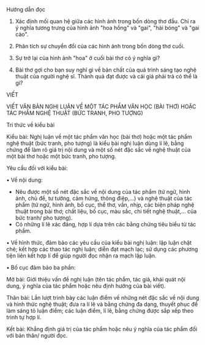 Hướng dẫn đọc

1. Xác định mối quan hệ giữa các hình ảnh trong bốn dòng thơ đầu. Chỉ ra ý nghĩa tương trưng của hình ảnh "hoa hồng" và "gai", "hài bóng" và "gai cào".

2. Phân tích sự chuyển đổi của các hình ảnh trong bốn dòng thơ cuối.

3. Sự trở lại của hình ảnh "hoa" ở cuối bài thơ có ý nghĩa gì?

4. Bài thơ gợi cho bạn suy nghĩ gì về bản chất của quá trình sáng tạo nghệ thuật của người nghệ sĩ. Thành quả đạt được và cái giá phải trả có thể là gì?

VIẾT

VIẾT VĂN BẢN NGHỊ LUẬN VỀ MỘT TÁC PHẨM VĂN HỌC (BÀI THƠ) HOẶC TÁC PHẨM NGHỆ THUẬT (BỨC TRANH, PHO TƯỢNG)

Tri thức về kiểu bài

Kiểu bài: Nghị luận về một tác phẩm văn học (bài thơ) hoặc một tác phẩm nghệ thuật (bức tranh, pho tượng) là kiểu bài nghị luận dùng lí lẽ, bằng chứng để làm rõ giá trị nội dung và một số nét đặc sắc về nghệ thuật của một bài thơ hoặc một bức tranh, pho tượng.

Yêu cầu đối với kiểu bài:

• Về nội dung:
- Nêu được một số nét đặc sắc về nội dung của tác phẩm (tứ ngữ, hình ảnh, chủ đề, tư tưởng, cảm hứng, thông điệp,...) và nghệ thuật của tác phẩm (tứ ngữ, hình ảnh, bố cục, thể thơ, vần, nhịp, các biện pháp nghệ thuật trong bài thơ; chất liệu, bố cục, màu sắc, chi tiết nghệ thuật,... của bức tranh/ pho tượng).
- Có những lí lẽ xác đáng, hợp lí dựa trên các bằng chứng tiêu biểu từ tác phẩm.

• Về hình thức, đảm bảo các yêu cầu của kiểu bài nghị luận: lập luận chặt chẽ; kết hợp các thao tác nghị luận; diễn đạt mạch lạc; sử dụng các phương tiện liên kết hợp lí để giúp người đọc nhận ra mạch lập luận.

• Bố cục đảm bảo ba phần:

Mở bài: Giới thiệu vấn đề nghị luận (tên tác phẩm, tác giả, khái quát nội dung, ý nghĩa của tác phẩm hoặc nêu định hướng của bài viết).

Thân bài: Lần lượt trình bày các luận điểm về những nét đặc sắc về nội dung và hình thức nghệ thuật; đưa ra lí lẽ và bằng chứng đa dạng, thuyết phục để làm sáng tỏ luận điểm; các luận điểm, lí lẽ, bằng chứng được sắp xếp theo trình tự hợp lí.

Kết bài: Khẳng định giá trị của tác phẩm hoặc nêu ý nghĩa của tác phẩm đối với bản thân/ người đọc.